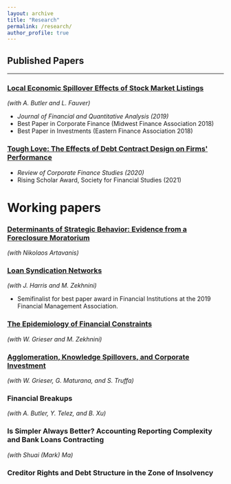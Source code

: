 ```yaml
---
layout: archive
title: "Research"
permalink: /research/
author_profile: true
---
```


## Published Papers

---
### [Local Economic Spillover Effects of Stock Market Listings](https://papers.ssrn.com/sol3/papers.cfm?abstract_id=2695464) 
*(with A. Butler and L. Fauver)*
  - *Journal of Financial and Quantitative Analysis (2019)*
  - Best Paper in Corporate Finance (Midwest Finance Association 2018)
  - Best Paper in Investments (Eastern Finance Association 2018)

### [Tough Love: The Effects of Debt Contract Design on Firms' Performance](https://papers.ssrn.com/sol3/papers.cfm?abstract_id=2551333)
  - *Review of Corporate Finance Studies (2020)*
  - Rising Scholar Award, Society for Financial Studies (2021)


# Working papers

### [Determinants of Strategic Behavior: Evidence from a Foreclosure Moratorium](https://papers.ssrn.com/sol3/papers.cfm?abstract_id=2946595) 
*(with Nikolaos Artavanis)*

### [Loan Syndication Networks](https://papers.ssrn.com/sol3/papers.cfm?abstract_id=3295980) 
*(with J. Harris and M. Zekhnini)*

  - Semifinalist for best paper award in Financial Institutions at the 2019 Financial Management Association.

### [The Epidemiology of Financial Constraints](https://papers.ssrn.com/sol3/papers.cfm?abstract_id=3904480) 
*(with W. Grieser and M. Zekhnini)*

### [Agglomeration, Knowledge Spillovers, and Corporate Investment](https://papers.ssrn.com/sol3/papers.cfm?abstract_id=2851588) 
*(with W. Grieser, G. Maturana, and S. Truffa)*

### Financial Breakups 
*(with A. Butler, Y. Telez, and B. Xu)*

### Is Simpler Always Better? Accounting Reporting Complexity and Bank Loans Contracting 
*(with Shuai (Mark) Ma)*

### Creditor Rights and Debt Structure in the Zone of Insolvency






<!-- 
{% if author.googlescholar %}
  You can also find my articles on <u><a href="{{author.googlescholar}}">my Google Scholar profile</a>.</u>
{% endif %}

{% include base_path %}

{% for post in site.publications reversed %}
  {% include archive-single.html %}
{% endfor %}
 -->